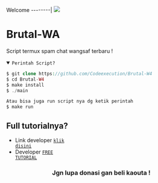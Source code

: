 Welcome
--------|
![]("https://tenor.com/cqeVcRS3cFR.gif")

# Brutal-WA
Script termux spam chat wangsaf terbaru !

<details open><summary><code>Perintah Script?</code></summary>

```php
$ git clone https://github.com/Codeexecution/Brutal-W4
$ cd Brutal-W4
$ make install
$ ./main

Atau bisa juga run script nya dg ketik perintah
$ make run
```
</details>

## Full tutorialnya?
- Link developer <code><a href="https://www.facebook.com/profile.php?id=100069729409347">klik disini</a></code>
- Developer <code><a href="https://www.facebook.com/profile.php?id=100069729409347">FREE TUTORIAL</a></code>
<div align="center">

### Jgn lupa donasi gan beli kaouta !

</div>
